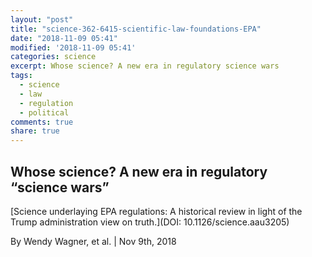 ```yaml
---
layout: "post"
title: "science-362-6415-scientific-law-foundations-EPA"
date: "2018-11-09 05:41"
modified: '2018-11-09 05:41'
categories: science
excerpt: Whose science? A new era in regulatory science wars
tags:
  - science
  - law
  - regulation
  - political
comments: true
share: true
---
```


## Whose science? A new era in regulatory “science wars”

[Science underlaying EPA regulations: A historical review in light of the Trump administration view on truth.](DOI: 10.1126/science.aau3205)

By Wendy Wagner, et al. | Nov 9th, 2018
